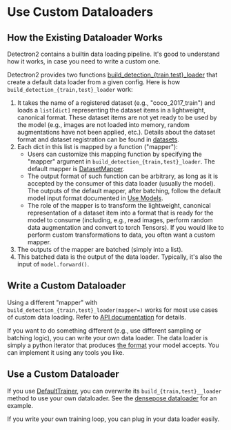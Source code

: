 
# Use Custom Dataloaders

## How the Existing Dataloader Works

Detectron2 contains a builtin data loading pipeline.
It's good to understand how it works, in case you need to write a custom one.

Detectron2 provides two functions
[build_detection_{train,test}_loader](../modules/data.html#detectron2.data.build_detection_train_loader)
that create a default data loader from a given config.
Here is how `build_detection_{train,test}_loader` work:

1. It takes the name of a registered dataset (e.g., "coco_2017_train") and loads a `list[dict]` representing the dataset items
   in a lightweight, canonical format. These dataset items are not yet ready to be used by the model (e.g., images are
   not loaded into memory, random augmentations have not been applied, etc.).
   Details about the dataset format and dataset registration can be found in
   [datasets](datasets.html).
2. Each dict in this list is mapped by a function ("mapper"):
	 * Users can customize this mapping function by specifying the "mapper" argument in
        `build_detection_{train,test}_loader`. The default mapper is [DatasetMapper]( ../modules/data.html#detectron2.data.DatasetMapper).
	 * The output format of such function can be arbitrary, as long as it is accepted by the consumer of this data loader (usually the model).
	   The outputs of the default mapper, after batching, follow the default model input format documented in
		 [Use Models](https://detectron2.readthedocs.io/tutorials/models.html#model-input-format).
   * The role of the mapper is to transform the lightweight, canonical representation of a dataset item into a format
     that is ready for the model to consume (including, e.g., read images, perform random data augmentation and convert to torch Tensors).
		 If you would like to perform custom transformations to data, you often want a custom mapper.
3. The outputs of the mapper are batched (simply into a list).
4. This batched data is the output of the data loader. Typically, it's also the input of
   `model.forward()`.


## Write a Custom Dataloader

Using a different "mapper" with `build_detection_{train,test}_loader(mapper=)` works for most use cases
of custom data loading. Refer to [API documentation](../modules/data.html) for details.

If you want to do something different (e.g., use different sampling or batching logic),
you can write your own data loader. The data loader is simply a
python iterator that produces [the format](models.html) your model accepts.
You can implement it using any tools you like.

## Use a Custom Dataloader

If you use [DefaultTrainer](../modules/engine.html#detectron2.engine.defaults.DefaultTrainer),
you can overwrite its `build_{train,test}__loader` method to use your own dataloader.
See the [densepose dataloader](/projects/DensePose/train_net.py)
for an example.

If you write your own training loop, you can plug in your data loader easily.
